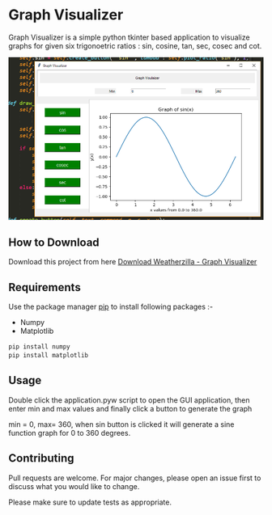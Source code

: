 # Graph Visualizer

Graph Visualizer is a simple python tkinter based application to visualize graphs for given six trigonoetric ratios : sin, cosine, tan, sec, cosec and cot.

![Alt text](app.png?raw=true "Graph Visualizer")

## How to Download

Download this project from here [Download Weatherzilla - Graph Visualizer](https://downgit.github.io/#/home?url=https://github.com/pyGuru123/Tkinter-Applications/tree/master/Graph%20Visualizer)

## Requirements

Use the package manager [pip](https://pip.pypa.io/en/stable/) to install following packages :-
* Numpy
* Matplotlib

```bash
pip install numpy
pip install matplotlib
```

## Usage

Double click the application.pyw script to open the GUI application, then enter min and max values and finally click a button to generate the graph

min = 0, max= 360, when sin button is clicked it will generate a sine function graph for 0 to 360 degrees.

## Contributing
Pull requests are welcome. For major changes, please open an issue first to discuss what you would like to change.

Please make sure to update tests as appropriate.